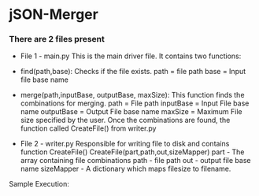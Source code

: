 # jSON-Merger

### There are 2 files present

* File 1 - main.py
This is the main driver file.
It contains two functions:
- find(path,base): Checks if the file exists. 
path = file path 
base = Input file base name

- merge(path,inputBase, outputBase, maxSize): This function finds the combinations for merging.
path = File path
inputBase = Input File base name
outputBase = Output File base name
maxSize = Maximum File size specified by the user.
Once the combinations are found, the function called CreateFile() from writer.py

* File 2 - writer.py
Responsible for writing file to disk and contains function CreateFile()
CreateFile(part,path,out,sizeMapper)
part - The array containing file combinations
path - file path
out - output file base name
sizeMapper - A dictionary which maps filesize to filename.

Sample Execution:
